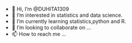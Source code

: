 - 👋 Hi, I’m @DUHITA1309
- 👀 I’m interested in statistics and data science.
- 🌱 I’m currently learning statistics,python and R.
- 💞️ I’m looking to collaborate on ...
- 📫 How to reach me ...

<!---
DUHITA1309/DUHITA1309 is a ✨ special ✨ repository because its `README.md` (this file) appears on your GitHub profile.
You can click the Preview link to take a look at your changes.
--->
